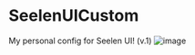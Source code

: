 # SeelenUICustom
My personal config for Seelen UI! (v.1)
![image](https://github.com/user-attachments/assets/fa579b04-9358-47c3-88e4-d8e1b06d79cf)
